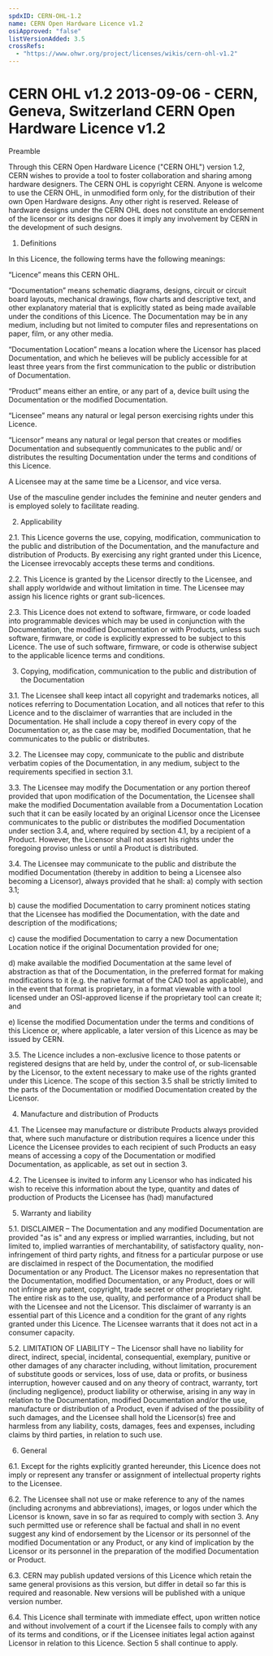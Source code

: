 ```yaml
---
spdxID: CERN-OHL-1.2
name: CERN Open Hardware Licence v1.2
osiApproved: "false"
listVersionAdded: 3.5
crossRefs: 
  - "https://www.ohwr.org/project/licenses/wikis/cern-ohl-v1.2"
---
```


# CERN OHL v1.2 2013-09-06 - CERN, Geneva, Switzerland CERN Open Hardware Licence v1.2

Preamble

Through this CERN Open Hardware Licence ("CERN OHL") version 1.2, CERN wishes to provide a tool to foster collaboration and sharing among hardware designers. The CERN OHL is copyright CERN. Anyone is welcome to use the CERN OHL, in unmodified form only, for the distribution of their own Open Hardware designs. Any other right is reserved. Release of hardware designs under the CERN OHL does not constitute an endorsement of the licensor or its designs nor does it imply any involvement by CERN in the development of such designs.

1. Definitions

In this Licence, the following terms have the following meanings:

“Licence” means this CERN OHL.

“Documentation” means schematic diagrams, designs, circuit or circuit board layouts, mechanical drawings, flow charts and descriptive text, and other explanatory material that is explicitly stated as being made available under the conditions of this Licence. The Documentation may be in any medium, including but not limited to computer files and representations on paper, film, or any other media.

“Documentation Location” means a location where the Licensor has placed Documentation, and which he believes will be publicly accessible for at least three years from the first communication to the public or distribution of Documentation.

“Product” means either an entire, or any part of a, device built using the Documentation or the modified Documentation.

“Licensee” means any natural or legal person exercising rights under this Licence.

“Licensor” means any natural or legal person that creates or modifies Documentation and subsequently communicates to the public and/ or distributes the resulting Documentation under the terms and conditions of this Licence.

A Licensee may at the same time be a Licensor, and vice versa.

Use of the masculine gender includes the feminine and neuter genders and is employed solely to facilitate reading.

2. Applicability

2.1. This Licence governs the use, copying, modification, communication to the public and distribution of the Documentation, and the manufacture and distribution of Products. By exercising any right granted under this Licence, the Licensee irrevocably accepts these terms and conditions.

2.2. This Licence is granted by the Licensor directly to the Licensee, and shall apply worldwide and without limitation in time. The Licensee may assign his licence rights or grant sub-licences.

2.3. This Licence does not extend to software, firmware, or code loaded into programmable devices which may be used in conjunction with the Documentation, the modified Documentation or with Products, unless such software, firmware, or code is explicitly expressed to be subject to this Licence. The use of such software, firmware, or code is otherwise subject to the applicable licence terms and conditions.

3. Copying, modification, communication to the public and distribution of the Documentation

3.1. The Licensee shall keep intact all copyright and trademarks notices, all notices referring to Documentation Location, and all notices that refer to this Licence and to the disclaimer of warranties that are included in the Documentation. He shall include a copy thereof in every copy of the Documentation or, as the case may be, modified Documentation, that he communicates to the public or distributes.

3.2. The Licensee may copy, communicate to the public and distribute verbatim copies of the Documentation, in any medium, subject to the requirements specified in section 3.1.

3.3. The Licensee may modify the Documentation or any portion thereof provided that upon modification of the Documentation, the Licensee shall make the modified Documentation available from a Documentation Location such that it can be easily located by an original Licensor once the Licensee communicates to the public or distributes the modified Documentation under section 3.4, and, where required by section 4.1, by a recipient of a Product. However, the Licensor shall not assert his rights under the foregoing proviso unless or until a Product is distributed.

3.4. The Licensee may communicate to the public and distribute the modified Documentation (thereby in addition to being a Licensee also becoming a Licensor), always provided that he shall:
  a) comply with section 3.1;

  b) cause the modified Documentation to carry prominent notices stating that the Licensee has modified the Documentation, with the date and description of the modifications;

  c) cause the modified Documentation to carry a new Documentation Location notice if the original Documentation provided for one;

  d) make available the modified Documentation at the same level of abstraction as that of the Documentation, in the preferred format for making modifications to it (e.g. the native format of the CAD tool as applicable), and in the event that format is proprietary, in a format viewable with a tool licensed under an OSI-approved license if the proprietary tool can create it; and

  e) license the modified Documentation under the terms and conditions of this Licence or, where applicable, a later version of this Licence as may be issued by CERN.

3.5. The Licence includes a non-exclusive licence to those patents or registered designs that are held by, under the control of, or sub-licensable by the Licensor, to the extent necessary to make use of the rights granted under this Licence. The scope of this section 3.5 shall be strictly limited to the parts of the Documentation or modified Documentation created by the Licensor.

4. Manufacture and distribution of Products

4.1. The Licensee may manufacture or distribute Products always provided that, where such manufacture or distribution requires a licence under this Licence the Licensee provides to each recipient of such Products an easy means of accessing a copy of the Documentation or modified Documentation, as applicable, as set out in section 3.

4.2. The Licensee is invited to inform any Licensor who has indicated his wish to receive this information about the type, quantity and dates of production of Products the Licensee has (had) manufactured

5. Warranty and liability

5.1. DISCLAIMER – The Documentation and any modified Documentation are provided "as is" and any express or implied warranties, including, but not limited to, implied warranties of merchantability, of satisfactory quality, non-infringement of third party rights, and fitness for a particular purpose or use are disclaimed in respect of the Documentation, the modified Documentation or any Product. The Licensor makes no representation that the Documentation, modified Documentation, or any Product, does or will not infringe any patent, copyright, trade secret or other proprietary right. The entire risk as to the use, quality, and performance of a Product shall be with the Licensee and not the Licensor. This disclaimer of warranty is an essential part of this Licence and a condition for the grant of any rights granted under this Licence. The Licensee warrants that it does not act in a consumer capacity.

5.2. LIMITATION OF LIABILITY – The Licensor shall have no liability for direct, indirect, special, incidental, consequential, exemplary, punitive or other damages of any character including, without limitation, procurement of substitute goods or services, loss of use, data or profits, or business interruption, however caused and on any theory of contract, warranty, tort (including negligence), product liability or otherwise, arising in any way in relation to the Documentation, modified Documentation and/or the use, manufacture or distribution of a Product, even if advised of the possibility of such damages, and the Licensee shall hold the Licensor(s) free and harmless from any liability, costs, damages, fees and expenses, including claims by third parties, in relation to such use.

6. General

6.1. Except for the rights explicitly granted hereunder, this Licence does not imply or represent any transfer or assignment of intellectual property rights to the Licensee.

6.2. The Licensee shall not use or make reference to any of the names (including acronyms and abbreviations), images, or logos under which the Licensor is known, save in so far as required to comply with section 3. Any such permitted use or reference shall be factual and shall in no event suggest any kind of endorsement by the Licensor or its personnel of the modified Documentation or any Product, or any kind of implication by the Licensor or its personnel in the preparation of the modified Documentation or Product.

6.3. CERN may publish updated versions of this Licence which retain the same general provisions as this version, but differ in detail so far this is required and reasonable. New versions will be published with a unique version number.

6.4. This Licence shall terminate with immediate effect, upon written notice and without involvement of a court if the Licensee fails to comply with any of its terms and conditions, or if the Licensee initiates legal action against Licensor in relation to this Licence. Section 5 shall continue to apply.
